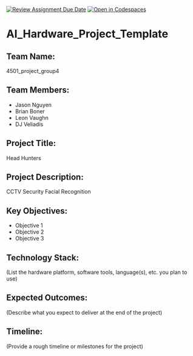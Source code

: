 [![Review Assignment Due Date](https://classroom.github.com/assets/deadline-readme-button-22041afd0340ce965d47ae6ef1cefeee28c7c493a6346c4f15d667ab976d596c.svg)](https://classroom.github.com/a/Buol6fpg)
[![Open in Codespaces](https://classroom.github.com/assets/launch-codespace-2972f46106e565e64193e422d61a12cf1da4916b45550586e14ef0a7c637dd04.svg)](https://classroom.github.com/open-in-codespaces?assignment_repo_id=16838356)

# AI_Hardware_Project_Template

## Team Name: 
4501_project_group4

## Team Members:
- Jason Nguyen
- Brian Boner
- Leon Vaughn
- DJ Veliadis

## Project Title:
Head Hunters

## Project Description:
CCTV Security Facial Recognition

## Key Objectives:
- Objective 1
- Objective 2
- Objective 3

## Technology Stack:
(List the hardware platform, software tools, language(s), etc. you plan to use)

## Expected Outcomes:
(Describe what you expect to deliver at the end of the project)

## Timeline:
(Provide a rough timeline or milestones for the project)
